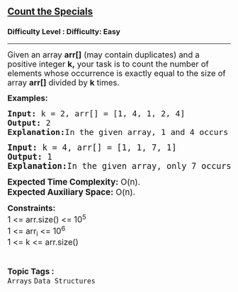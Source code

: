 <h2><a href="https://www.geeksforgeeks.org/problems/count-the-specials/1">Count the Specials</a></h2><h3>Difficulty Level : Difficulty: Easy</h3><hr><div class="problems_problem_content__Xm_eO"><p><span style="font-size: 18px;">Given an array <strong>arr[]</strong> (may contain duplicates) and a positive integer <strong>k,</strong> your task is to count the number of elements whose occurrence is exactly equal to the size of array <strong>arr[]</strong> divided by <strong>k</strong> times.</span></p>
<p><span style="font-size: 18px;"><strong>Examples:</strong></span></p>
<pre><span style="font-size: 18px;"><strong>Input: </strong>k = 2, arr[] = [1, 4, 1, 2, 4]
<strong>Output: </strong>2
<strong>Explanation:</strong>In the given array, 1 and 4 occurs floor(5/2) = 2 times.So count is 2.<br></span></pre>
<pre><span style="font-size: 14pt;"><strong>Input: </strong>k = 4, arr[] = [1, 1, 7, 1]
<strong>Output: </strong>1
<strong>Explanation:</strong>In the given array, only 7 occurs floor(4/4) = 1 times.So count is 1.</span></pre>
<p><span style="font-size: 14pt;"><strong style="font-family: -apple-system, BlinkMacSystemFont, 'Segoe UI', Roboto, Oxygen, Ubuntu, Cantarell, 'Open Sans', 'Helvetica Neue', sans-serif; white-space: normal;">Expected Time Complexity:</strong><span style="font-family: -apple-system, BlinkMacSystemFont, 'Segoe UI', Roboto, Oxygen, Ubuntu, Cantarell, 'Open Sans', 'Helvetica Neue', sans-serif; white-space: normal;"> O(n).&nbsp;<br></span><strong style="font-family: -apple-system, BlinkMacSystemFont, 'Segoe UI', Roboto, Oxygen, Ubuntu, Cantarell, 'Open Sans', 'Helvetica Neue', sans-serif; white-space: normal;">Expected Auxiliary Space:</strong><span style="font-family: -apple-system, BlinkMacSystemFont, 'Segoe UI', Roboto, Oxygen, Ubuntu, Cantarell, 'Open Sans', 'Helvetica Neue', sans-serif; white-space: normal;"> O(n).</span></span></p>
<p><span style="font-size: 18px;"><strong>Constraints:</strong><br>1 &lt;= arr.size() &lt;= 10<sup>5</sup><br>1 &lt;= arr<sub>i</sub> &lt;= 10<sup>6</sup><br>1 &lt;= k &lt;= arr.size()</span></p></div><br><p><span style=font-size:18px><strong>Topic Tags : </strong><br><code>Arrays</code>&nbsp;<code>Data Structures</code>&nbsp;